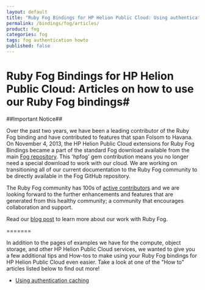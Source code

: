 ```yaml
---
layout: default
title: "Ruby Fog Bindings for HP Helion Public Cloud: Using authentication caching"
permalink: /bindings/fog/articles/
product: fog
categories: fog
tags: fog authentication howto
published: false
---
```

<!--PUBLISHED-->
# Ruby Fog Bindings for HP Helion Public Cloud: Articles on how to use our Ruby Fog bindings#

##Important Notice##

Over the past two years, we have been a leading contributor of the Ruby Fog binding and have contributed to features that span Folsom to Havana. On November 4, 2013, the HP Helion Public Cloud extensions for Ruby Fog Bindings became a part of the standard Fog download available from the main [Fog repository](https://github.com/fog/fog).  This 'hpfog' gem contribution means you no longer need a special download to work with our cloud. We are working on transitioning all of our current documentation to the Ruby Fog community to be directly available in the Fog GitHub repository.
 
The Ruby Fog community has 100s of [active contributors](https://github.com/fog/fog/graphs/contributors) and we are looking forward to the further enhancements and features that are generated from this healthy community; a community that encourages collaboration and support.
 
Read our [blog post](http://www.hpcloud.com/blog/releasing-ruby-bindings-wild) to learn more about our work with Ruby Fog.

=======

In addition to the pages of examples we have for the compute, object storage, and other HP Helion Public Cloud services, we wanted to give you a few additional tips and How-tos to make using your Ruby Fog bindings for HP Helion Public Cloud even easier. Take a look at one of the "How to" articles listed below to find out more!

* [Using authentication caching](/bindings/fog/articles/authcache)
